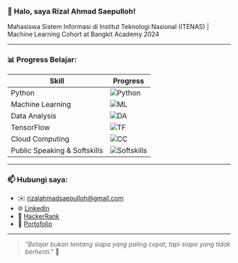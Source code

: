 ### 👋 Halo, saya Rizal Ahmad Saepulloh!
Mahasiswa Sistem Informasi di Institut Teknologi Nasional (ITENAS) | Machine Learning Cohort at Bangkit Academy 2024 

---

### 📊 Progress Belajar:

| Skill                      | Progress                                      |
|---------------------------|-----------------------------------------------|
| Python                    | ![Python](https://progress-bar.dev/85/?title=Python&width=200) |
| Machine Learning          | ![ML](https://progress-bar.dev/70/?title=ML&width=200)        |
| Data Analysis             | ![DA](https://progress-bar.dev/65/?title=DA&width=200)        |
| TensorFlow                | ![TF](https://progress-bar.dev/60/?title=TF&width=200)        |
| Cloud Computing           | ![CC](https://progress-bar.dev/50/?title=CC&width=200)        |
| Public Speaking & Softskills | ![Softskills](https://progress-bar.dev/90/?title=Softskills&width=200) |

---

### 📫 Hubungi saya:
- ✉️ rizalahmadsaepulloh@gmail.com  
- 🌐 [LinkedIn](https://www.linkedin.com/in/rizalahmadsaepulloh)  
- 🧠 [HackerRank](https://www.hackerrank.com/your_username)  
- 📝 [Portofolio](https://your-portfolio-link.com)

---

> *"Belajar bukan tentang siapa yang paling cepat, tapi siapa yang tidak berhenti."* 🚀

